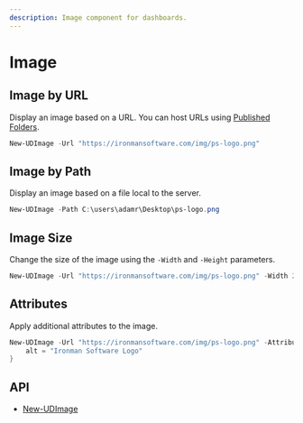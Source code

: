 ```yaml
---
description: Image component for dashboards.
---
```


# Image

## Image by URL

Display an image based on a URL. You can host URLs using [Published Folders](../../../../platform/published-folders.md).

```powershell
New-UDImage -Url "https://ironmansoftware.com/img/ps-logo.png"
```

## Image by Path

Display an image based on a file local to the server.&#x20;

```powershell
New-UDImage -Path C:\users\adamr\Desktop\ps-logo.png
```

## Image Size

Change the size of the image using the `-Width` and `-Height` parameters.

```powershell
New-UDImage -Url "https://ironmansoftware.com/img/ps-logo.png" -Width 250 -Height 250
```

## Attributes

Apply additional attributes to the image.&#x20;

```powershell
New-UDImage -Url "https://ironmansoftware.com/img/ps-logo.png" -Attributes @{
    alt = "Ironman Software Logo"
}
```

## API

* [New-UDImage](https://github.com/ironmansoftware/universal-docs/blob/master/cmdlets/New-UDImage.txt)
